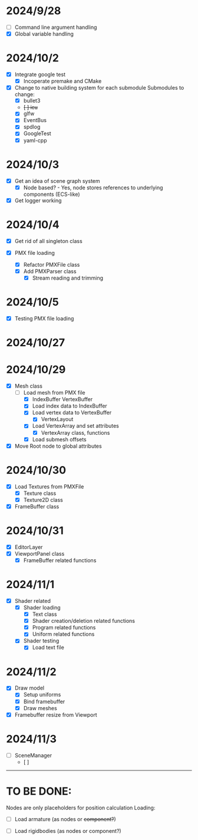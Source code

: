 
# 2024/9/28
- [ ] Command line argument handling
- [x] Global variable handling 

# 2024/10/2
- [x] Integrate google test
    - [x] Incoperate premake and CMake
- [x] Change to native building system for each submodule
    Submodules to change:
    - [x] bullet3
    - ~~[ ] icu~~
    - [x] glfw
    - [x] EventBus
    - [x] spdlog
    - [x] GoogleTest
    - [x] yaml-cpp

# 2024/10/3
- [x] Get an idea of scene graph system
    - [x] Node based? - Yes, node stores references to underlying components (ECS-like)
- [x] Get logger working

# 2024/10/4
- [x] Get rid of all singleton class

- [x] PMX file loading
    - [x] Refactor PMXFile class
    - [x] Add PMXParser class
        - [x] Stream reading and trimming
# 2024/10/5
- [x] Testing PMX file loading

# 2024/10/27

# 2024/10/29
- [x] Mesh class
    - [ ] Load mesh from PMX file
        - [x] IndexBuffer VertexBuffer 
        - [x] Load index data to IndexBuffer
        - [x] Load vertex data to VertexBuffer
            - [x] VertexLayout
        - [x] Load VertexArray and set attributes
            - [x] VertexArray class, functions
        - [x] Load submesh offsets
- [x] Move Root node to global attributes

# 2024/10/30
- [x] Load Textures from PMXFile
    - [x] Texture class
    - [x] Texture2D class
- [x] FrameBuffer class

# 2024/10/31
- [x] EditorLayer
- [x] ViewportPanel class
    - [x] FrameBuffer related functions

# 2024/11/1
- [x] Shader related
    - [x] Shader loading
        - [x] Text class
        - [x] Shader creation/deletion related functions
        - [x] Program related functions
        - [x] Uniform related functions
    - [x] Shader testing
        - [x] Load text file

# 2024/11/2
- [x] Draw model  
    - [x] Setup uniforms 
    - [x] Bind framebuffer
    - [x] Draw meshes
- [x] Framebuffer resize from Viewport

# 2024/11/3
- [ ] SceneManager 
    - [ ] 

--- 
# TO BE DONE:
Nodes are only placeholders for position calculation
Loading:
- [ ] Load armature (as nodes or ~~component?~~)
- [ ] Load rigidbodies (as nodes or component?)


